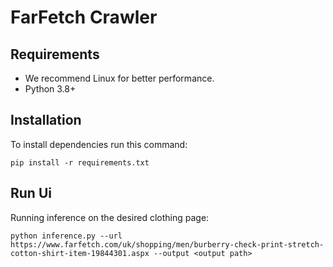# FarFetch Crawler

## Requirements
- We recommend Linux for better performance.
- Python 3.8+

## Installation

To install dependencies run this command:
```
pip install -r requirements.txt
```

## Run Ui

Running inference on the desired clothing page:

```
python inference.py --url  https://www.farfetch.com/uk/shopping/men/burberry-check-print-stretch-cotton-shirt-item-19844301.aspx --output <output path>
```